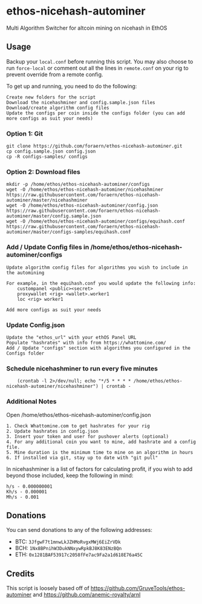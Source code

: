 # ethos-nicehash-autominer
Multi Algorithm Switcher for altcoin mining on nicehash in EthOS


## Usage

Backup your `local.conf` before running this script. You may also choose to run `force-local` or comment out all the lines in `remote.conf` on your rig to prevent override from a remote config.

To get up and running, you need to do the following:

    Create new folders for the script
    Download the nicehashminer and config.sample.json files
    Download/create algorithm config files
    Update the configs per coin inside the configs folder (you can add more configs as suit your needs)
    
### Option 1: Git
    git clone https://github.com/foraern/ethos-nicehash-autominer.git
    cp config.sample.json config.json
    cp -R configs-samples/ configs

### Option 2: Download files
    mkdir -p /home/ethos/ethos-nicehash-autominer/configs
    wget -O /home/ethos/ethos-nicehash-autominer/nicehashminer https://raw.githubusercontent.com/foraern/ethos-nicehash-autominer/master/nicehashminer
    wget -O /home/ethos/ethos-nicehash-autominer/config.json https://raw.githubusercontent.com/foraern/ethos-nicehash-autominer/master/config.sample.json
    wget -O /home/ethos/ethos-nicehash-autominer/configs/equihash.conf https://raw.githubusercontent.com/foraern/ethos-nicehash-autominer/master/configs-samples/equihash.conf
  
### Add / Update Config files in /home/ethos/ethos-nicehash-autominer/configs
    Update algorithm config files for algorithms you wish to include in the automining

    For example, in the equihash.conf you would update the following info:
    	custompanel <public><secret>
    	proxywallet <rig> <wallet>.worker1
    	loc <rig> worker1

    Add more configs as suit your needs

### Update Config.json
    Update the "ethos_url" with your ethOS Panel URL
    Populate "hashrates" with info from https://whattomine.com/
    Add / Update "configs" section with algorithms you configured in the Configs folder

### Schedule nicehashminer to run every five minutes
        (crontab -l 2>/dev/null; echo "*/5 * * * * /home/ethos/ethos-nicehash-autominer/nicehashminer") | crontab -


### Additional Notes
Open /home/ethos/ethos-nicehash-autominer/config.json 

	1. Check Whattomine.com to get hashrates for your rig
	2. Update hashrates in config.json
	3. Insert your token and user for pushover alerts (optional)
	4. For any additional coin you want to mine, add hashrate and a config file.
	5. Mine duration is the minimum time to mine on an algorithm in hours
	6. If installed via git, stay up to date with "git pull"


In nicehashminer is a list of factors for calculating profit, if you wish to add beyond those included, keep the following in mind:

    h/s - 0.000000001
    Kh/s - 0.000001
    Mh/s - 0.001

## Donations

You can send donations to any of the following addresses:

* BTC: `3JfgwF7t1mnwLkJZHMoRvgxMWj6EiZrVDk`
* BCH: `1Nx8BPnihW3DukNNxywRpkBJ8K83ENzBQn`
* ETH: `0x1281BAF53917c2058fFe7ac9Fa2a1d618E76a45C`

## Credits

This script is loosely based off of https://github.com/GruveTools/ethos-autominer and https://github.com/anemic-royalty/arnl
